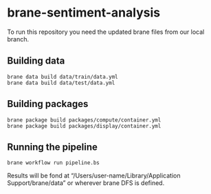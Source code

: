 # brane-sentiment-analysis

To run this repository you need the updated brane files from our local branch.

## Building data
```
brane data build data/train/data.yml  
brane data build data/test/data.yml
```

## Building packages
```
brane package build packages/compute/container.yml 
brane package build packages/display/container.yml
```

## Running the pipeline
```
brane workflow run pipeline.bs
```

Results will be fond at “/Users/user-name/Library/Application Support/brane/data” or wherever brane DFS is defined.
